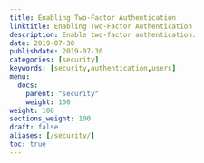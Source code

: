 ```yaml
---
title: Enabling Two-Factor Authentication 
linktitle: Enabling Two-Factor Authentication
description: Enable two-factor authentication.
date: 2019-07-30
publishdate: 2019-07-30
categories: [security]
keywords: [security,authentication,users]
menu:
  docs:
    parent: "security"
    weight: 100
weight: 100
sections_weight: 100
draft: false
aliases: [/security/]
toc: true
---
```


## 